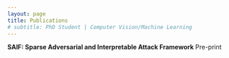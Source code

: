 ```yaml
---
layout: page
title: Publications
# subtitle: PhD Student | Computer Vision/Machine Learning
---
```


**SAIF: Sparse Adversarial and Interpretable Attack Framework**
Pre-print
